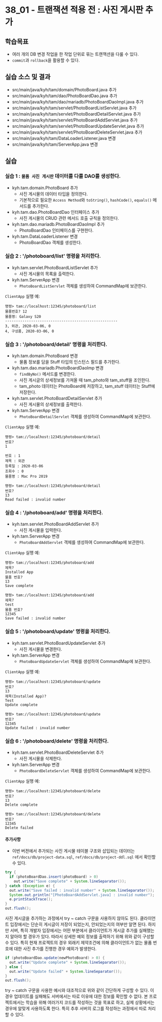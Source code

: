 # 38_01 - 트랜잭션 적용 전 : 사진 게시판 추가


## 학습목표

- 여러 개의 DB 변경 작업을 한 작업 단위로 묶는 트랜잭션을 다룰 수 있다.
- `commit`과 `rollback`을 활용할 수 있다.

## 실습 소스 및 결과

- src/main/java/kyh/tam/domain/PhotoBoard.java 추가
- src/main/java/kyh/tam/dao/PhotoBoardDao.java 추가
- src/main/java/kyh/tam/dao/mariadb/PhotoBoardDaoImpl.java 추가
- src/main/java/kyh/tam/servlet/PhotoBoardListServlet.java 추가
- src/main/java/kyh/tam/servlet/PhotoBoardDetailServlet.java 추가
- src/main/java/kyh/tam/servlet/PhotoBoardAddServlet.java 추가
- src/main/java/kyh/tam/servlet/PhotoBoardUpdateServlet.java 추가
- src/main/java/kyh/tam/servlet/PhotoBoardDeleteServlet.java 추가
- src/main/java/kyh/tam/DataLoaderListener.java 변경
- src/main/java/kyh/tam/ServerApp.java 변경

## 실습  

### 실습 1 : `물품 사진 게시판` 데이터를 다룰 DAO를 생성한다.

- kyh.tam.domain.PhotoBoard 추가
  - 사진 게시물의 데이터 타입을 정의한다.
  - 기본적으로 필요한 `Access Method`와 `toString()`, `hashCode()`, `equals()` 메서드를 추가한다. 
- kyh.tam.dao.PhotoBoardDao 인터페이스 추가
  - 사진 게시물의 CRUD 관련 메서드 호출 규칙을 정의한다.
- kyh.tam.dao.mariadb.PhotoBoardDaoImpl 추가
  - PhotoBoardDao 인터페이스를 구현한다.
- kyh.tam.DataLoaderListener 변경
  - PhotoBoardDao 객체를 생성한다.

### 실습 2 : '/photoboard/list' 명령을 처리한다.

- kyh.tam.servlet.PhotoBoardListServlet 추가
    - 사진 게시물의 목록을 출력한다.
- kyh.tam.ServerApp 변경
    - `PhotoBoardListServlet` 객체를 생성하여 CommandMap에 보관한다.

`ClientApp` 실행 예:
```
명령> tam://localhost:12345/photoboard/list
물품번호? 12
물품명: Galaxy S20
----------------------------------------------------
3, 외관, 2020-03-06, 0
4, 구성품, 2020-03-06, 0
```
    
### 실습 3 : '/photoboard/detail' 명령을 처리한다.

- kyh.tam.domain.PhotoBoard 변경
  - 물품 정보를 담을 Stuff 타입의 인스턴스 필드를 추가한다.
- kyh.tam.dao.mariadb.PhotoBoardDaoImp 변경
  - `findByNo()` 메서드를 변경한다.
  - 사진 게시글의 상세정보를 가져올 때 tam_photo와 tam_stuff을 조인한다.
  - tam_photo 데이터는 PhotoBoard에 저장하고, tam_stuff 데이터는 Stuff에 저장한다. 
- kyh.tam.servlet.PhotoBoardDetailServlet 추가
    - 사진 게시물의 상세정보를 출력한다.
- kyh.tam.ServerApp 변경
    - `PhotoBoardDetailServlet` 객체를 생성하여 CommandMap에 보관한다.

`ClientApp` 실행 예:
```
명령> tam://localhost:12345/photoboard/detail
번호?
1

번호 : 1
제목 : 외관
등록일 : 2020-03-06
조회수 : 0
물품명 : Mac Pro 2019

명령> tam://localhost:12345/photoboard/detail
번호?
13
Read failed : invalid number
```

### 실습 4 : '/photoboard/add' 명령을 처리한다.

- kyh.tam.servlet.PhotoBoardAddServlet 추가
    - 사진 게시물을 입력한다.
- kyh.tam.ServerApp 변경
    - `PhotoBoardAddServlet` 객체를 생성하여 CommandMap에 보관한다.

`ClientApp` 실행 예:
```
명령> tam://localhost:12345/photoboard/add
제목?
Installed App
물품 번호?
13
Save complete

명령> tam://localhost:12345/photoboard/add
제목?
test
물품 번호?
12345
Save failed : invalid number
```

### 실습 5 : '/photoboard/update' 명령을 처리한다.

- kyh.tam.servlet.PhotoBoardUpdateServlet 추가
    - 사진 게시물을 변경한다. 
- kyh.tam.ServerApp 변경
    - `PhotoBoardUpdateServlet` 객체를 생성하여 CommandMap에 보관한다.

`ClientApp` 실행 예:
```
명령> tam://localhost:12345/photoboard/update
번호?
13
제목(Installed App)?
Test
Update complete

명령> tam://localhost:12345/photoboard/update
번호?
12345
Update failed : invalid number
```

### 실습 6 : '/photoboard/delete' 명령을 처리한다.

- kyh.tam.servlet.PhotoBoardDeleteServlet 추가
    - 사진 게시물을 삭제한다. 
- kyh.tam.ServerApp 변경
    - `PhotoBoardDeleteServlet` 객체를 생성하여 CommandMap에 보관한다.

`ClientApp` 실행 예:
```
명령> tam://localhost:12345/photoboard/delete
번호?
13
Delete complete

명령> tam://localhost:12345/photoboard/delete
번호?
12345
Delete failed
```

#### 추가사항
- 이번 버젼에서 추가되는 사진 게시물 테이블 구조와 삽입되는 데이터는  `ref/docs/db/project-data.sql`, `ref/docs/db/project-ddl.sql` 에서 확인할 수 있다.

```java
try {
  if (photoBoardDao.insert(photoBoard) > 0)
    out.write("Save complete" + System.lineSeparator());
} catch (Exception e) {
  out.write("Save failed : invalid number" + System.lineSeparator());
  System.out.println("[PhotoBoardAddServlet.java] : invalid number");
  e.printStackTrace();
}
out.flush();
```

사진 게시글을 추가하는 과정에서 try ~ catch 구문을 사용하지 않아도 된다. 클라이언트 입장에서는 단순히 게시글이 저장이 되었는지, 안되었는지의 여부만 알면 된다. 하지만 서버, 특히 개발자 입장에서는 어떤 부분에서 클라이언트가 게시글 추가를 실패했는지 알아야 할 경우가 있다. 따라서 상세한 예외 정보를 출력하기 위해 위와 같이 구성할 수 있다. 특히 현재 프로젝트의 경우 외래키 제약조건에 의해 클라이언트가 없는 물품 번호에 대한 사진 추가를 진행한 경우 예외가 발생한다.

```java
if (photoBoardDao.update(newPhotoBoard) > 0) {
  out.write("Update complete" + System.lineSeparator());
} else {
  out.write("Update failed" + System.lineSeparator());
}
out.flush();
```

try ~ catch 구문을 사용한 예시와 대조적으로 위와 같이 간단하게 구성할 수 있다. 이 경우 업데이트를 실패해도 서버에서는 따로 이유에 대한 정보를 확인할 수 없다. 본 프로젝트에서는 학습을 위해 여러가지 코드를 작성하는 것을 목표로 하고, 실제 상황에서는 경우에 알맞게 사용하도록 한다. 특히 추후 서버의 로그를 작성하는 과정에서 따로 처리할 수 있다.